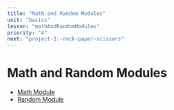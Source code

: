 ```yaml
---
title: "Math and Random Modules"
unit: "basics"
lesson: "mathAndRandomModules"
priority: "4"
next: "project-1:-rock-paper-scissors"
---
```


# Math and Random Modules

- [Math Module](https://pymotw.com/3/math/index.html)
- [Random Module](https://pymotw.com/3/random/index.html)
